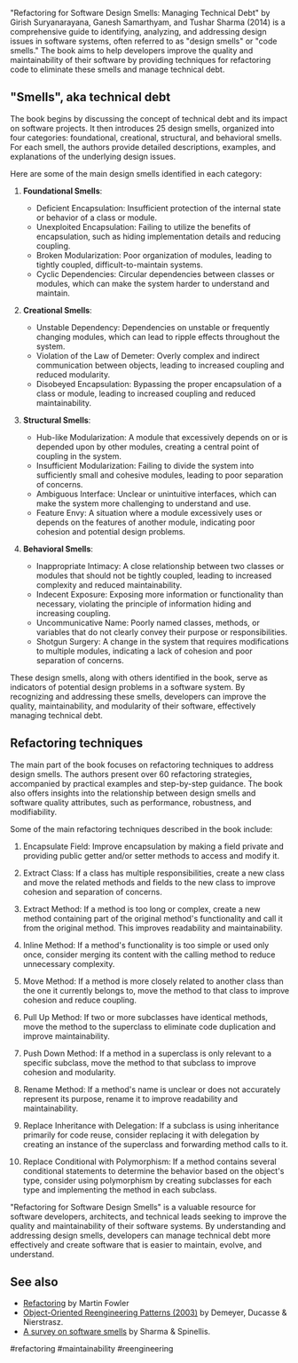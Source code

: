 "Refactoring for Software Design Smells: Managing Technical Debt" by Girish Suryanarayana, Ganesh Samarthyam, and Tushar Sharma (2014) is a comprehensive guide to identifying, analyzing, and addressing design issues in software systems, often referred to as "design smells" or "code smells." The book aims to help developers improve the quality and maintainability of their software by providing techniques for refactoring code to eliminate these smells and manage technical debt.

## "Smells", aka technical debt

The book begins by discussing the concept of technical debt and its impact on software projects. It then introduces 25 design smells, organized into four categories: foundational, creational, structural, and behavioral smells. For each smell, the authors provide detailed descriptions, examples, and explanations of the underlying design issues.

Here are some of the main design smells identified in each category:

1.  **Foundational Smells**:
    
    -   Deficient Encapsulation: Insufficient protection of the internal state or behavior of a class or module.
    -   Unexploited Encapsulation: Failing to utilize the benefits of encapsulation, such as hiding implementation details and reducing coupling.
    -   Broken Modularization: Poor organization of modules, leading to tightly coupled, difficult-to-maintain systems.
    -   Cyclic Dependencies: Circular dependencies between classes or modules, which can make the system harder to understand and maintain.

2.  **Creational Smells**:
    
    -   Unstable Dependency: Dependencies on unstable or frequently changing modules, which can lead to ripple effects throughout the system.
    -   Violation of the Law of Demeter: Overly complex and indirect communication between objects, leading to increased coupling and reduced modularity.
    -   Disobeyed Encapsulation: Bypassing the proper encapsulation of a class or module, leading to increased coupling and reduced maintainability.

3.  **Structural Smells**:
    
    -   Hub-like Modularization: A module that excessively depends on or is depended upon by other modules, creating a central point of coupling in the system.
    -   Insufficient Modularization: Failing to divide the system into sufficiently small and cohesive modules, leading to poor separation of concerns.
    -   Ambiguous Interface: Unclear or unintuitive interfaces, which can make the system more challenging to understand and use.
    -   Feature Envy: A situation where a module excessively uses or depends on the features of another module, indicating poor cohesion and potential design problems.

4.  **Behavioral Smells**:
    
    -   Inappropriate Intimacy: A close relationship between two classes or modules that should not be tightly coupled, leading to increased complexity and reduced maintainability.
    -   Indecent Exposure: Exposing more information or functionality than necessary, violating the principle of information hiding and increasing coupling.
    -   Uncommunicative Name: Poorly named classes, methods, or variables that do not clearly convey their purpose or responsibilities.
    -   Shotgun Surgery: A change in the system that requires modifications to multiple modules, indicating a lack of cohesion and poor separation of concerns.

These design smells, along with others identified in the book, serve as indicators of potential design problems in a software system. By recognizing and addressing these smells, developers can improve the quality, maintainability, and modularity of their software, effectively managing technical debt.

## Refactoring techniques

The main part of the book focuses on refactoring techniques to address design smells. The authors present over 60 refactoring strategies, accompanied by practical examples and step-by-step guidance. The book also offers insights into the relationship between design smells and software quality attributes, such as performance, robustness, and modifiability.

Some of the main refactoring techniques described in the book include:

1.  Encapsulate Field: Improve encapsulation by making a field private and providing public getter and/or setter methods to access and modify it.
    
2.  Extract Class: If a class has multiple responsibilities, create a new class and move the related methods and fields to the new class to improve cohesion and separation of concerns.
    
3.  Extract Method: If a method is too long or complex, create a new method containing part of the original method's functionality and call it from the original method. This improves readability and maintainability.
    
4.  Inline Method: If a method's functionality is too simple or used only once, consider merging its content with the calling method to reduce unnecessary complexity.
    
5.  Move Method: If a method is more closely related to another class than the one it currently belongs to, move the method to that class to improve cohesion and reduce coupling.
    
6.  Pull Up Method: If two or more subclasses have identical methods, move the method to the superclass to eliminate code duplication and improve maintainability.
    
7.  Push Down Method: If a method in a superclass is only relevant to a specific subclass, move the method to that subclass to improve cohesion and modularity.
    
8.  Rename Method: If a method's name is unclear or does not accurately represent its purpose, rename it to improve readability and maintainability.
    
9.  Replace Inheritance with Delegation: If a subclass is using inheritance primarily for code reuse, consider replacing it with delegation by creating an instance of the superclass and forwarding method calls to it.
    
10.  Replace Conditional with Polymorphism: If a method contains several conditional statements to determine the behavior based on the object's type, consider using polymorphism by creating subclasses for each type and implementing the method in each subclass.

"Refactoring for Software Design Smells" is a valuable resource for software developers, architects, and technical leads seeking to improve the quality and maintainability of their software systems. By understanding and addressing design smells, developers can manage technical debt more effectively and create software that is easier to maintain, evolve, and understand.

## See also

- [Refactoring](https://martinfowler.com/books/refactoring.html) by Martin Fowler
- [Object-Oriented Reengineering Patterns (2003)](https://scg.unibe.ch/assets/download/oorp/) by Demeyer, Ducasse & Nierstrasz.
- [A survey on software smells](https://zenodo.org/record/1997449) by  Sharma & Spinellis.

<!-- Keywords -->
#refactoring #maintainability #reengineering
<!-- /Keywords -->

